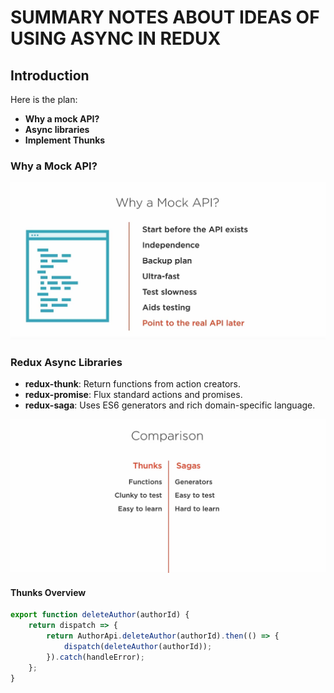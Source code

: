 # SUMMARY NOTES ABOUT IDEAS OF USING ASYNC IN REDUX 

## Introduction
Here is the plan:

- **Why a mock API?**
- **Async libraries**
- **Implement Thunks**

### Why a Mock API?
![Why a mock API](./images/why-a-mock-api.png "Why a mock API?")

### Redux Async Libraries
- **redux-thunk**: Return functions from action creators.
- **redux-promise**: Flux standard actions and promises.
- **redux-saga**: Uses ES6 generators and rich domain-specific language.

![Comparision thunks and sagas](./images/comparision-thunks-n-sagas.png "Comparision thunks and sagas")

#### Thunks Overview
```javascript
export function deleteAuthor(authorId) {
    return dispatch => {
        return AuthorApi.deleteAuthor(authorId).then(() => {
            dispatch(deleteAuthor(authorId));
        }).catch(handleError);
    };
}
```
